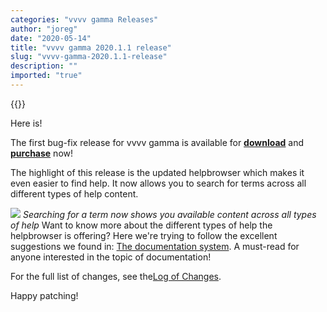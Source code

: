 ```yaml
---
categories: "vvvv gamma Releases"
author: "joreg"
date: "2020-05-14"
title: "vvvv gamma 2020.1.1 release"
slug: "vvvv-gamma-2020.1.1-release"
description: ""
imported: "true"
---
```


{{<previousRelease>}}

Here is!

The first bug-fix release for vvvv gamma is available for **[download](https://visualprogramming.net/#Download)** and **[purchase](https://store.vvvv.org)** now!

The highlight of this release is the updated helpbrowser which makes it even easier to find help. It now allows you to search for terms across all different types of help content.

![](helpbrowser.jpg)
*Searching for a term now shows you available content across all types of help*
Want to know more about the different types of help the helpbrowser is offering? Here we're trying to follow the excellent suggestions we found in: [The documentation system](https://documentation.divio.com/). A must-read for anyone interested in the topic of documentation!

For the full list of changes, see the[Log of Changes](https://thegraybook.vvvv.org/changelog/2020.1.html).

Happy patching!